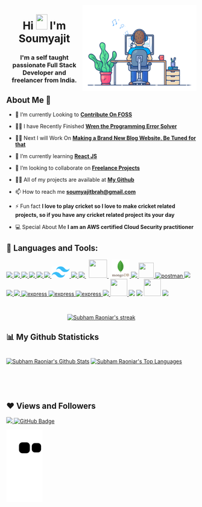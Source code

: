 <a align="right" href="#" align="right" class="gif"><img align="right" width="60%" height="auto"  src="./Mygithub.gif" /></a>
<!-- <a align="center" href="#" align="center"><img width="100%" height="auto"  src="https://i.imgur.com/iXuL1HG.png" /></a> -->

<h1 align="center">Hi <img src="https://c.tenor.com/Wx9IEmZZXSoAAAAi/hi.gif" width="30px" height="40px"> I'm Soumyajit</h1>
<h3 align="center">I'm a self taught passionate Full Stack Developer and freelancer from India.</h3>


## About Me 🙋‍
- 🔭 I’m currently Looking to **[Contribute On FOSS](https://github.com/cleverhare/)**

- 👨‍💻 I have Recently Finished **[Wren the Programming Error Solver](https://github.com/cleverhare/Wren-Git-Init-2023)**

- 👨‍💻 Next I will  Work On **[Making a Brand New Blog Website, Be Tuned for that](https://github.com/cleverhare)**

- 🌱 I’m currently learning **[React JS](https://reactjs.dev/)**

- 👯 I’m looking to collaborate on **[Freelance Projects](https://fiverr.com/cleverhare)**

- 👨‍💻 All of my projects are available at **[My Github](https://github.com/cleverhare)**

- 📫 How to reach me **soumyajitbrah@gmail.com**

- ⚡ Fun fact **I love to play cricket so I love to make cricket related projects, so if you have any cricket related project its your day**
- 💻 Special About Me **I am an AWS certified Cloud Security practitioner**

## 🚀 Languages and Tools:

<p align="left"> 
    <!-- <a href="https://www.java.com" target="_blank"> <img src="https://img.icons8.com/color/48/000000/java-coffee-cup-logo.png"/> </a> -->
    <a href="https://reactjs.org/" target="_blank"> <img src="https://img.icons8.com/color/48/000000/react-native.png"/> </a>
    <!-- <a href="https://spring.io/projects/spring-boot" target="_blank"> <img src="https://img.icons8.com/color/48/000000/spring-logo.png"/> </a>  -->
    <a href="https://developer.mozilla.org/en-US/docs/Web/JavaScript" target="_blank"> <img src="https://img.icons8.com/color/48/000000/javascript.png"/> </a> 
    <a href="https://jquery.com" target="_blank"> <img src="https://img.icons8.com/ios-filled/50/3498DB/jquery.png"/> </a> 
    <a href="https://www.w3.org/html/" target="_blank"> <img src="https://img.icons8.com/color/48/000000/html-5.png"/> </a> 
    <a href="https://www.w3schools.com/css/" target="_blank"> <img src="https://img.icons8.com/color/48/000000/css3.png"/> </a> 
    <a href="https://getbootstrap.com" target="_blank"> <img src="https://img.icons8.com/color/48/000000/bootstrap.png"/> </a>    
    <a href="https://tailwindcss.com" target="_blank"> <img width="48px" marginBottom="3px" height"48px" src="./tailwind-removebg-preview.png"/> </a>
    <a href="https://www.python.org" target="_blank"> <img src="https://img.icons8.com/color/48/000000/python.png"/> </a> 
    <a style="padding-right:8px;" href="https://nodejs.org" target="_blank"> <img src="https://img.icons8.com/color/48/000000/nodejs.png"/> </a> 
    <a style="padding-right:8px;" href="https://expressjs.com/" target="_blank"> <img src="https://img.icons8.com/nolan/512/express-js.png" width="48" height="48"/> </a> 
    <!-- <a style="padding-right:8px;" href="https://www.mysql.com/" target="_blank"> <img src="https://img.icons8.com/fluent/50/000000/mysql-logo.png"/> </a> -->
    <a href="https://www.mongodb.com/" target="_blank"> <img src="https://raw.githubusercontent.com/devicons/devicon/master/icons/mongodb/mongodb-original-wordmark.svg" alt="mongodb" width="48" height="48"/> </a> 
    <a href="https://firebase.google.com/" target="_blank"> <img src="https://img.icons8.com/color/48/000000/firebase.png"/> </a> 
      <a href="https://appwrite.io/" target="_blank"> <img width="40" height="40" src="https://cdn-images-1.medium.com/max/1200/1*LOPkSVM5VxXqr3nUH2b46Q.png"/> </a> 
    <a href="https://postman.com" target="_blank"> <img src="https://www.vectorlogo.zone/logos/getpostman/getpostman-icon.svg" alt="postman" width="45" height="45"/> </a>   
    <a href="https://git-scm.com/" target="_blank"> <img src="https://img.icons8.com/color/48/000000/git.png"/> </a> 
    <a href="https://github.com/" target="_blank"> <img src="https://img.icons8.com/ios-filled/50/2ECC71/github.png"/> </a> 
    <!-- <a href="https://www.jenkins.io" target="_blank"> <img src="https://www.vectorlogo.zone/logos/jenkins/jenkins-icon.svg" alt="jenkins" width="48" height="48"/> </a>  -->
    <a href="https://redux.js.org" target="_blank"> <img src="https://img.icons8.com/color/48/000000/redux.png" /> </a>
    <!-- <a href="https://expressjs.com" target="_blank"> <img src="https://raw.githubusercontent.com/devicons/devicon/master/icons/express/express-original-wordmark.svg" alt="express" width="40" height="40"/> </a> -->
    <a href="https://expressjs.com" target="_blank"> <img src="https://img.icons8.com/external-tal-revivo-shadow-tal-revivo/24/000000/external-digital-ocean-a-cloud-infrastructure-with-data-centers-worldwide-logo-shadow-tal-revivo.png" alt="express" width="40" height="40"/> </a>
        <a href="https://expressjs.com" target="_blank"> <img src="https://cloud.google.com/_static/cloud/images/social-icon-google-cloud-1200-630.png" alt="express" width="60" height="40"/> </a>
      <a href="https://expressjs.com" target="_blank"> <img src="https://pbs.twimg.com/profile_images/1599829788369113089/FrdYoQ1o_400x400.jpg" alt="express" width="40" height="40"/> </a>
        <a href="https://code.visualstudio.com" target="_blank"> <img src="https://img.icons8.com/color/50/3498DB/visual-studio-code-insides.png"/> </a>
    <a href="https://code.visualstudio.com" target="_blank"> <img src="https://user-images.githubusercontent.com/102357739/227405420-8439a15e-a7c8-4a2e-84b7-62bab7422e73.png" width="45" height="45"/> </a>
    <a href="https://microsoft.com" target="_blank"><img src="https://img.icons8.com/fluency/48/undefined/windows-11.png"/></a>
    <a href="https://linux.org" target="_blank"><img src="https://img.icons8.com/color/48/undefined/linux--v1.png"/></a>
    <a href="https://kali.org" target="_blank"><img  width="45" height="45" src="https://img.icons8.com/plasticine/256/kali-linux.png"></a>
     <a href="https://apple.com" target="_blank"><img src="https://img.icons8.com/color/48/undefined/mac-logo.png"/></a>
</p>


<br/>

<p align="center">
    <a href="https://github.com/cleverhare/github-readme-streak-stats">
        <img title="🔥 Get streak stats for your profile at git.io/streak-stats" alt="Subham Raoniar's streak" src="https://github-readme-streak-stats.herokuapp.com/?user=cleverhare&theme=black-ice&hide_border=true&stroke=0000&background=060A0CD0"/>
    </a>
</p>

## 📊 My Github Statisticks

  <br/>
    <a href="https://github.com/cleverhare/github-readme-stats"><img alt="Subham Raoniar's Github Stats" src="https://github-readme-stats.vercel.app/api?username=cleverhare&show_icons=true&count_private=true&theme=github&hide_border=true&bg_color=0D1117" /></a>
  <a href="https://github.com/cleverhare/github-readme-stats"><img alt="Subham Raoniar's Top Languages" src="https://github-readme-stats.vercel.app/api/top-langs/?username=cleverhare&langs_count=8&count_private=true&layout=compact&theme=github&hide_border=true&bg_color=0D1117" /></a>
  <br/>



<br/>
<br/>
<br/>
<br/>

## ❤ Views and Followers
<a href="https://github.com/Meghna-DAS/github-profile-views-counter">
    <img src="https://komarev.com/ghpvc/?username=cleverhare">
</a>
<a href="https://github.com/cleverhare?tab=followers"><img src="https://img.shields.io/github/followers/cleverhare?label=Followers&style=social" alt="GitHub Badge"></a>
  
![Snake animation](https://github.com/cleverhare/cleverhare/blob/output/github-contribution-grid-snake.svg)

